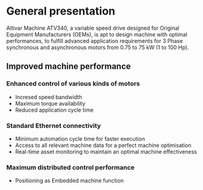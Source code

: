 # General presentation

Altivar Machine ATV340, a variable speed drive designed for Original Equipment Manufacturers (OEMs), is apt to design machine with optimal performances, to fulfill advanced application requirements for 3 Phase synchronous and asynchronous motors from 0.75 to 75 kW (1 to 100 Hp).

## Improved machine performance

### Enhanced control of various kinds of motors
  - Incresed speed bandwidth
  - Maximum torque availability
  - Reduced application cycle time

### Standard Ethernet connectivity 
  - Minimum automation cycle time for faster execution
  - Access to all relevant machine data for a perfect machine optimisation
  - Real-time asset monitoring to maintain an optimal machine effectiveness

### Maximum distributed control performance
  - Positioning as Embedded machine function




